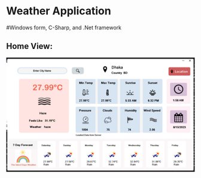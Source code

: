 # Weather Application
#Windows form, C-Sharp, and .Net framework 

<h2>Home View:</h2>
<a href="" target="_blank">
  <img src="https://github.com/aminul-islam-niloy/Weather-Application-7-day-forecast-using-C-Sharp-and-.Net/blob/master/Weather%20Application/Resources/View.jpg"/>
</a>
